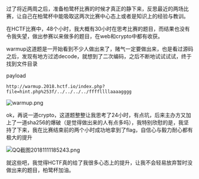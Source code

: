 ​	过了将近两周之后，准备柏鹭杯比赛的时候才真正的静下来，反思最近的两场比赛，让自己在柏鹭杯中能吸取这两次比赛中心态上或者是知识上的经验与教训。

​	在HCTF比赛中，48个小时，我大概有30小时在思考比赛的题目，而结果也没有令我失望，做出参赛以来做多的题目，在web和crypto中都有收获。

​	warmup这道题是一开始看到不少人做出来了，赌气一定要做出来，也是看过源码之后，发现有地方过滤decode，就想到了二次编码，之后不断地试试试试，终于找到文件目录

payload

```
http://warmup.2018.hctf.io/index.php?file=hint.php%253f/../../../../ffffllllaaaagggg
```

![warmup.png](https://i.loli.net/2018/11/21/5bf4f7448a8c8.png)

​	ok，再说一道crypto，这道题整整让我思考了24小时，有点坑，后来主办方又加上了一道sha256的爆破（是觉得做出来的人有点多吗），我特别欣慰的是，我坚持了下来，我在比赛结束前的两个小时成功地拿到了flag，自信心与毅力耐心都有极大的提升

![QQ截图20181111185243.png](https://i.loli.net/2018/11/21/5bf4f744d6378.png)

​	就这些吧，我觉得HCTF真的给了我很多心态上的提升，让我不会轻易放弃暂时没做出来的题目，柏鹭杯加油。